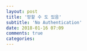 ```yaml
---
layout: post
title: '망할 수 도 있음'
subtitle: 'No Authentication'
date: 2018-01-16 07:09
comments: true
categories:
---
```

<!--
개 같은 환전소54.2...ㅅㅂ 은행 환율59.7보다 낮아ㅠ
600만원이 CNY로 바꾸면 3000 CNY 손해
개어이없네ㅜ

이게보다 더 심한건 훠비에서 구매했는데 빗썸으로 송금할때 BTC입금 주소 생성 안된대...
502에러코드나오더라.모바일이랑 컴퓨터 둘 다 생성 실페ㅜ
1661-5566에 전화해보니 빗썸 서버문제 없다는 답변을 받고 다시 한번 시도하라는 결론밖에 없었다
내부망으로 해봤는데 드디어 주소생성 성공했음

훠비에서 비트코인 보내기 하면 실명인증 필요함
송금완료까진 처리시간 10분정도 소요
빗썸이 입금거래후 10~30분 이후 자동으로 반영된다는 알림 있는데
1시간 지난 이제도 처리못함
[온라인글](http://cafe.naver.com/nexontv/834181)들을 보니까 1주일 기다리는 케이스도 개 많아...너무해 진짜
[뉴스:가상화폐 거래소 빗썸, 비트코인 입금 지연 발생](http://www.kyeonggi.com/?mod=news&act=articleView&idxno=1428677)

이러다 보면 비트코인 가격 떨어지면 절대 안돼
빗썸 거래 승인할때까지 내가 팔때까지
가격변동 있어도 그나마 구매가격보다 4000블 이상 높아야한다!!!!!!

개빡치네...
일주일 후에 상황이 어떻게 되는지도 예측할수없고 ...
이렇게느린줄몰랐어ㅠ

6:64pm
망했어!!!
빗썸입금완료
4시간의차이순간 틀림없이 정확하게 손해!!!!!! ㅅㅂ
600만원 미달


  -->
